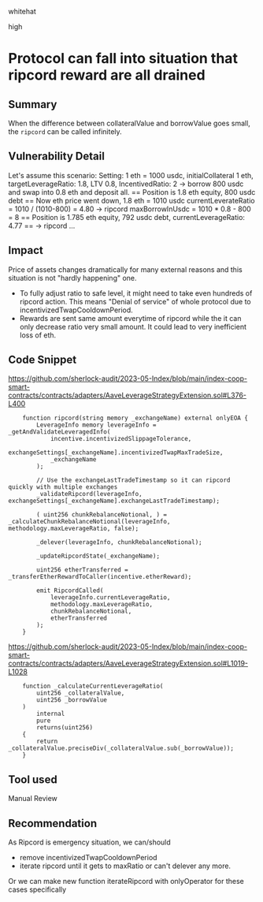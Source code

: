 whitehat

high

# Protocol can fall into situation that ripcord reward are all drained

## Summary

When the difference between collateralValue and borrowValue goes small, the `ripcord` can be called infinitely.


## Vulnerability Detail

Let's assume this scenario:
Setting: 1 eth = 1000 usdc, initialCollateral 1 eth, targetLeverageRatio: 1.8, LTV 0.8, IncentivedRatio: 2
-> borrow 800 usdc and swap into 0.8 eth and deposit all.
== Position is 1.8 eth equity, 800 usdc debt ==
Now eth price went down, 1.8 eth = 1010 usdc
currentLeverateRatio = 1010 / (1010-800) = 4.80
-> ripcord
maxBorrowInUsdc = 1010 * 0.8 - 800 = 8
== Position is 1.785 eth equity, 792 usdc debt, currentLeverageRatio: 4.77 ==
-> ripcord
...

## Impact

Price of assets changes dramatically for many external reasons and this situation is not "hardly happening" one.
- To fully adjust ratio to safe level, it might need to take even hundreds of ripcord action. This means "Denial of service" of whole protocol due to incentivizedTwapCooldownPeriod.
- Rewards are sent same amount everytime of ripcord while the it can only decrease ratio very small amount. It could lead to very inefficient loss of eth.


## Code Snippet
https://github.com/sherlock-audit/2023-05-Index/blob/main/index-coop-smart-contracts/contracts/adapters/AaveLeverageStrategyExtension.sol#L376-L400

```solidity
    function ripcord(string memory _exchangeName) external onlyEOA {
        LeverageInfo memory leverageInfo = _getAndValidateLeveragedInfo(
            incentive.incentivizedSlippageTolerance,
            exchangeSettings[_exchangeName].incentivizedTwapMaxTradeSize,
            _exchangeName
        );

        // Use the exchangeLastTradeTimestamp so it can ripcord quickly with multiple exchanges
        _validateRipcord(leverageInfo, exchangeSettings[_exchangeName].exchangeLastTradeTimestamp);

        ( uint256 chunkRebalanceNotional, ) = _calculateChunkRebalanceNotional(leverageInfo, methodology.maxLeverageRatio, false);

        _delever(leverageInfo, chunkRebalanceNotional);

        _updateRipcordState(_exchangeName);

        uint256 etherTransferred = _transferEtherRewardToCaller(incentive.etherReward);

        emit RipcordCalled(
            leverageInfo.currentLeverageRatio,
            methodology.maxLeverageRatio,
            chunkRebalanceNotional,
            etherTransferred
        );
    }
```

https://github.com/sherlock-audit/2023-05-Index/blob/main/index-coop-smart-contracts/contracts/adapters/AaveLeverageStrategyExtension.sol#L1019-L1028
```solidity
    function _calculateCurrentLeverageRatio(
        uint256 _collateralValue,
        uint256 _borrowValue
    )
        internal
        pure
        returns(uint256)
    {
        return _collateralValue.preciseDiv(_collateralValue.sub(_borrowValue));
    }
```
## Tool used

Manual Review

## Recommendation
As Ripcord is emergency situation, we can/should
- remove incentivizedTwapCooldownPeriod
- iterate ripcord until it gets to maxRatio or can't delever any more.

Or we can make new function iterateRipcord with onlyOperator for these cases specifically
